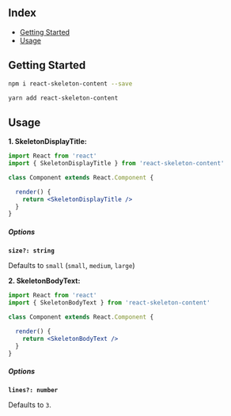 
## Index

- [Getting Started](#getting-started)
- [Usage](#usage)

## Getting Started

```sh
npm i react-skeleton-content --save
```

```sh
yarn add react-skeleton-content
```

## Usage

**1. SkeletonDisplayTitle:**

```jsx
import React from 'react'
import { SkeletonDisplayTitle } from 'react-skeleton-content'

class Component extends React.Component {

  render() {
    return <SkeletonDisplayTitle />
  }
}
```
##### Options

**`size?: string`**

Defaults to `small` (`small`, `medium`, `large`)

**2. SkeletonBodyText:**

```jsx
import React from 'react'
import { SkeletonBodyText } from 'react-skeleton-content'

class Component extends React.Component {

  render() {
    return <SkeletonBodyText />
  }
}
```
##### Options

**`lines?: number`**

Defaults to `3`.